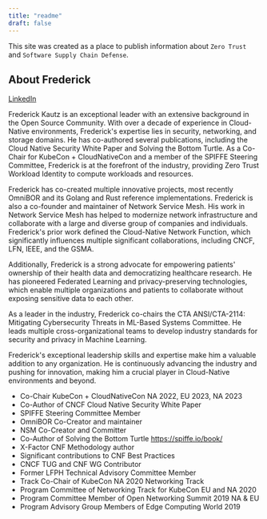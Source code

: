 ```yaml
---
title: "readme"
draft: false
---
```


This site was created as a place to publish information about `Zero Trust` and `Software Supply Chain Defense`.

## About Frederick

[LinkedIn](https://linkedin.com/in/fkautz)

Frederick Kautz is an exceptional leader with an extensive background in the Open Source Community. With over a decade of experience in Cloud-Native environments, Frederick's expertise lies in security, networking, and storage domains. He has co-authored several publications, including the Cloud Native Security White Paper and Solving the Bottom Turtle. As a Co-Chair for KubeCon + CloudNativeCon and a member of the SPIFFE Steering Committee, Frederick is at the forefront of the industry, providing Zero Trust Workload Identity to compute workloads and resources.

Frederick has co-created multiple innovative projects, most recently OmniBOR and its Golang and Rust reference implementations. Frederick is also a co-founder and maintainer of Network Service Mesh. His work in Network Service Mesh has helped to modernize network infrastructure and collaborate with a large and diverse group of companies and individuals. Frederick's prior work defined the Cloud-Native Network Function, which significantly influences multiple significant collaborations, including CNCF, LFN, IEEE, and the GSMA. 

Additionally, Frederick is a strong advocate for empowering patients' ownership of their health data and democratizing healthcare research. He has pioneered Federated Learning and privacy-preserving technologies, which enable multiple organizations and patients to collaborate without exposing sensitive data to each other.

As a leader in the industry, Frederick co-chairs the CTA ANSI/CTA-2114: Mitigating Cybersecurity Threats in ML-Based Systems Committee. He leads multiple cross-organizational teams to develop industry standards for security and privacy in Machine Learning.

Frederick's exceptional leadership skills and expertise make him a valuable addition to any organization. He is continuously advancing the industry and pushing for innovation, making him a crucial player in Cloud-Native environments and beyond.

* Co-Chair KubeCon + CloudNativeCon NA 2022, EU 2023, NA 2023
* Co-Author of CNCF Cloud Native Security White Paper
* SPIFFE Steering Committee Member
* OmniBOR Co-Creator and maintainer
* NSM Co-Creator and Committer
* Co-Author of Solving the Bottom Turtle https://spiffe.io/book/
* X-Factor CNF Methodology author
* Significant contributions to CNF Best Practices
* CNCF TUG and CNF WG Contributor
* Former LFPH Technical Advisory Committee Member
* Track Co-Chair of KubeCon NA 2020 Networking Track 
* Program Committee of Networking Track for KubeCon EU and NA 2020
* Program Committee Member of Open Networking Summit 2019 NA & EU
* Program Advisory Group Members of Edge Computing World 2019
